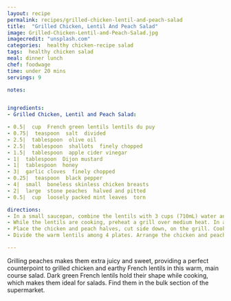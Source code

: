 ```yaml
---
layout: recipe
permalink: recipes/grilled-chicken-lentil-and-peach-salad
title:  "Grilled Chicken, Lentil And Peach Salad"
image: Grilled-Chicken-Lentil-and-Peach-Salad.jpg
imagecredit: "unsplash.com"
categories:  healthy chicken-recipe salad
tags:  healthy chicken salad
meal: dinner lunch
chef: foodwage
time: under 20 mins
servings: 9

notes:


ingredients:
- Grilled Chicken, Lentil and Peach Salad:

- 0.5|  cup  French green lentils lentils du puy
- 0.75|  teaspoon  salt  divided
- 2.5|  tablespoon  olive oil
- 2.5|  tablespoon  shallots  finely chopped
- 1.5|  tablespoon  apple cider vinegar
- 1|  tablespoon  Dijon mustard
- 1|  tablespoon  honey
- 3|  garlic cloves  finely chopped
- 0.25|  teaspoon  black pepper
- 4|  small  boneless skinless chicken breasts
- 2|  large  stone peaches  halved and pitted
- 0.5|  cup  loosely packed mint leaves  torn

directions:
- In a small saucepan, combine the lentils with 3 cups (710mL) water and 0.5 teaspoon salt. Bring to a boil, reduce to a simmer and cook until the lentils are just tender, about 25 minutes. Drain.
- While the lentils are cooking, preheat a grill over medium heat. In a medium bowl, combine the remaining 0.25 teaspoon salt, oil, shallots, vinegar, mustard, honey, garlic and pepper. Place 2 tablespoons of the mixture in a medium bowl, add the chicken and toss to coat, set the remaining dressing aside.
- Place the chicken and peach halves, cut side down, on the grill. Cook until the chicken is cooked through (an instant-read thermometer will register 165°F/74°C when inserted into the thickest part), about 5 minutes per side. Cook the peaches until charred on the cut side and softened slightly, 5 minutes. Transfer to a cutting board and let stand 5 minutes. Cut chicken into thin slices and the peaches into bite-size pieces.
- Divide the warm lentils among 4 plates. Arrange the chicken and peaches over the top. Sprinkle with the herbs and drizzle each salad with 1.5 tablespoons of the remaining dressing. Serve warm.

---
```


Grilling peaches makes them extra juicy and sweet, providing a perfect counterpoint to grilled chicken and earthy French lentils in this warm, main course salad. Dark green French lentils hold their shape while cooking, which makes them ideal for salads. Find them in the bulk section of the supermarket.